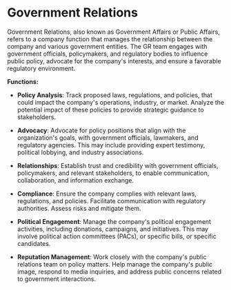 # Government Relations

Government Relations, also known as Government Affairs or Public Affairs, refers to a company function that manages the relationship between the company and various government entities. The GR team engages with government officials, policymakers, and regulatory bodies to influence public policy, advocate for the company's interests, and ensure a favorable regulatory environment.

**Functions:**

* **Policy Analysis**: Track proposed laws, regulations, and policies, that could impact the company's operations, industry, or market. Analyze the potential impact of these policies to provide strategic guidance to stakeholders.

* **Advocacy**: Advocate for policy positions that align with the organization's goals, with government officials, lawmakers, and regulatory agencies. This may include providing expert testimony, political lobbying, and industry associations.

* **Relationships**: Establish trust and credibility with government officials, policymakers, and relevant stakeholders, to enable communication, collaboration, and information exchange.

* **Compliance**: Ensure the company complies with relevant laws, regulations, and policies. Facilitate communication with regulatory authorities. Assess risks and mitigate them.

* **Political Engagement**: Manage the company's political engagement activities, including donations, campaigns, and initiatives. This may involve political action committees (PACs), or specific bills, or specific candidates.

* **Reputation Management**: Work closely with the company's public relations team on policy matters. Help manage the company's public image, respond to media inquiries, and address public concerns related to government interactions.

